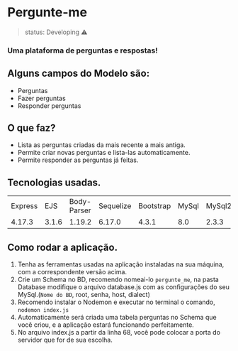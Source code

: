 <h1>Pergunte-me</h1>

> status: Developing ⚠️

### Uma plataforma de perguntas e respostas!

## Alguns campos do Modelo são:

+ Perguntas
+ Fazer perguntas
+ Responder perguntas

## O que faz?

+ Lista as perguntas criadas da mais recente a mais antiga.
+ Permite criar novas perguntas e lista-las automaticamente.
+ Permite responder as perguntas já feitas.

## Tecnologias usadas.

<table>
  <tr>
    <td>Express</td>
    <td>EJS</td>
    <td>Body-Parser</td>
    <td>Sequelize</td>
    <td>Bootstrap</td>
    <td>MySql</td>
    <td>MySql2</td>
  </tr>
  <tr>
    <td>4.17.3</td>
    <td>3.1.6</td>
    <td>1.19.2</td>
    <td>6.17.0</td>
    <td>4.3.1</td>
    <td>8.0</td>
    <td>2.3.3</td>
  </tr>
</table>

## Como rodar a aplicação.

1) Tenha as ferramentas usadas na aplicação instaladas na sua máquina, com a correspondente versão acima.
2) Crie um Schema no BD, recomendo nomeai-lo ```pergunte_me```, na pasta Database modifique o arquivo database.js com as configurações do seu MySql.(```Nome do BD```, root, senha, host, dialect)
3) Recomendo instalar o Nodemon e executar no terminal o comando, ``` nodemon index.js ```
5) Automaticamente será criada uma tabela perguntas no Schema que você criou, e a aplicação estará funcionando perfeitamente.
6) No arquivo index.js a partir da linha 68, você pode colocar a porta do servidor que for de sua escolha.
